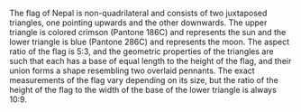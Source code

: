 The flag of Nepal is non-quadrilateral and consists of two juxtaposed triangles, one pointing upwards and the other downwards. The upper triangle is colored crimson (Pantone 186C) and represents the sun and the lower triangle is blue (Pantone 286C) and represents the moon. The aspect ratio of the flag is 5:3, and the geometric properties of the triangles are such that each has a base of equal length to the height of the flag, and their union forms a shape resembling two overlaid pennants. The exact measurements of the flag vary depending on its size, but the ratio of the height of the flag to the width of the base of the lower triangle is always 10:9.